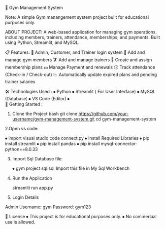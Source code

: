 💪 Gym Management System

Note:
A simple Gym manangement system project built for educational purposes only. 

ABOUT PROJECT:
A web-based application for managing gym operations, including members, trainers, attendance, memberships, and payments.
Built using Python, Streamlit, and MySQL.

📋 Features:
🔐 Admin, Customer, and Trainer login system
🧍 Add and manage gym members
🏋️ Add and manage trainers
📅 Create and assign membership plans
💵 Manage Payment and renewals 
🕒 Track attendance (Check-in / Check-out)
📉 Automatically update expired plans and pending trainer salaries

 🛠️ Technologies Used :
⦁	Python
⦁	Streamlit  ( For User Interface)
⦁	MySQL  (Database)
⦁	VS Code (Editor)
⦁	
🚀 Getting Started :

 1. Clone the Project
bash
git clone https://github.com/your-username/gym-management-system.git
cd gym-management-system

2.Open vs code:

  ⦁	import visual studio code connect.py 
  ⦁	Install Required Libraries
  ⦁	pip install streamlit
  ⦁	pip install pandas
  ⦁	pip install mysql-connector-python==8.0.33

3. Import Sql Database file:

   ⦁	gym project sql.sql  Import this file in My Sql Workbench 

5. Run the Application

   streamlit run app.py

7. Login Details

Admin
Username: gym
Password: gym123

📜 License
⦁	This project is for educational purposes only.
⦁	No commercial use is allowed.



  
       
